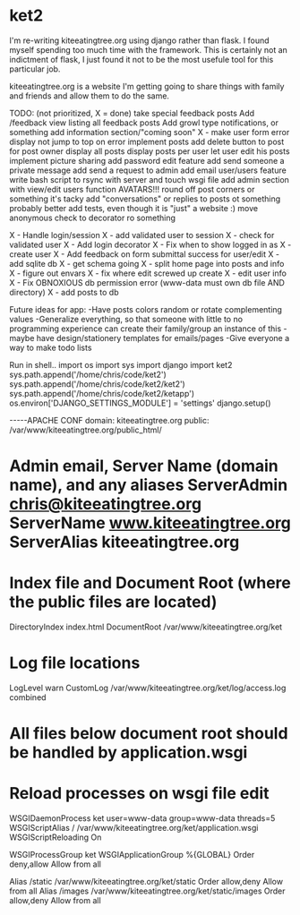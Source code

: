 # ket2
I'm re-writing kiteeatingtree.org using django rather than flask. I found myself spending too much time with the framework. This is certainly not an indictment of flask, I just found it not to be the most usefule tool for this particular job.

kiteeatingtree.org is a website I'm getting going to share things with family and friends and allow them to do the same.

TODO: (not prioritized, X = done) 
take special feedback posts 
Add /feedback view listing all feedback posts 
Add growl type notifications, or something 
add information section/"coming soon" 
X - make user form error display not jump to top on error 
implement posts
add delete button to post for post owner 
display all posts
display posts per user 
let user edit his posts 
implement picture sharing 
add password edit feature 
add send someone a private message 
add send a request to admin 
add email user/users feature 
write bash script to rsync with server and touch wsgi file
add admin section with view/edit users function 
AVATARS!!! 
round off post corners or something it's tacky 
add "conversations" or replies to posts ot something
probably better add tests, even though it is "just" a website :)
move anonymous check to decorator ro something

X - Handle login/session
X - add validated user to session
X - check for validated user
X - Add login decorator
X - Fix when to show logged in as
X - create user
X - Add feedback on form submittal success for user/edit
X - add sqlite db
X - get schema going
X - split home page into posts and info
X - figure out envars
X - fix where edit screwed up create
X - edit user info
X - Fix OBNOXIOUS db permission error (www-data must own
    db file AND directory)
X - add posts to db

Future ideas for app:
-Have posts colors random or rotate complementing values 
-Generalize everything, so that someone with little to no programming experience can create their family/group an instance of this 
-maybe have design/stationery templates for emails/pages 
-Give everyone a way to make todo lists

Run in shell..
import os
import sys
import django
import ket2
sys.path.append('/home/chris/code/ket2')
sys.path.append('/home/chris/code/ket2/ket2')
sys.path.append('/home/chris/code/ket2/ketapp')
os.environ['DJANGO_SETTINGS_MODULE'] = 'settings'
django.setup()


-----APACHE CONF
domain: kiteeatingtree.org
public: /var/www/kiteeatingtree.org/public_html/

# Admin email, Server Name (domain name), and any aliases ServerAdmin chris@kiteeatingtree.org ServerName www.kiteeatingtree.org ServerAlias kiteeatingtree.org

# Index file and Document Root (where the public files are located) 
DirectoryIndex index.html DocumentRoot /var/www/kiteeatingtree.org/ket
# Log file locations
LogLevel warn CustomLog /var/www/kiteeatingtree.org/ket/log/access.log combined

# All files below document root should be handled by application.wsgi
# Reload processes on wsgi file edit
WSGIDaemonProcess ket user=www-data group=www-data threads=5 WSGIScriptAlias / /var/www/kiteeatingtree.org/ket/application.wsgi WSGIScriptReloading On

WSGIProcessGroup ket WSGIApplicationGroup %{GLOBAL} 
Order deny,allow Allow from all

Alias /static /var/www/kiteeatingtree.org/ket/static Order allow,deny Allow from all Alias /images /var/www/kiteeatingtree.org/ket/static/images Order allow,deny Allow from all

